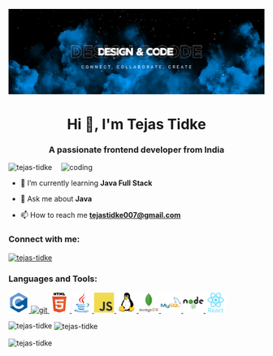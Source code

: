 ![logo](https://github.com/tejas-tidke/tejas-tidke/blob/main/148280039-301b677b-74e7-49f8-af75-15e7c9253d74.png)
<h1 align="center">Hi 👋, I'm Tejas Tidke</h1>
<h3 align="center">A passionate frontend developer from India</h3>

<img align ="right" alt ="coding" width="400" src="https://github.com/user-attachments/assets/02673688-4b0f-40e6-9ba6-3a0a1eaa6645">

<p align="left"> <img src="https://komarev.com/ghpvc/?username=tejas-tidke&label=Profile%20views&color=0e75b6&style=flat" alt="tejas-tidke" /> </p>

- 🌱 I’m currently learning **Java Full Stack**

- 💬 Ask me about **Java**

- 📫 How to reach me **tejastidke007@gmail.com**

<h3 align="left">Connect with me:</h3>
<p align="left">
<a href="https://linkedin.com/in/tejas-tidke" target="blank"><img align="center" src="https://raw.githubusercontent.com/rahuldkjain/github-profile-readme-generator/master/src/images/icons/Social/linked-in-alt.svg" alt="tejas-tidke" height="30" width="40" /></a>
</p>

<h3 align="left">Languages and Tools:</h3>
<p align="left"> <a href="https://www.cprogramming.com/" target="_blank" rel="noreferrer"> <img src="https://raw.githubusercontent.com/devicons/devicon/master/icons/c/c-original.svg" alt="c" width="40" height="40"/> </a> <a href="https://git-scm.com/" target="_blank" rel="noreferrer"> <img src="https://www.vectorlogo.zone/logos/git-scm/git-scm-icon.svg" alt="git" width="40" height="40"/> </a> <a href="https://www.w3.org/html/" target="_blank" rel="noreferrer"> <img src="https://raw.githubusercontent.com/devicons/devicon/master/icons/html5/html5-original-wordmark.svg" alt="html5" width="40" height="40"/> </a> <a href="https://www.java.com" target="_blank" rel="noreferrer"> <img src="https://raw.githubusercontent.com/devicons/devicon/master/icons/java/java-original.svg" alt="java" width="40" height="40"/> </a> <a href="https://developer.mozilla.org/en-US/docs/Web/JavaScript" target="_blank" rel="noreferrer"> <img src="https://raw.githubusercontent.com/devicons/devicon/master/icons/javascript/javascript-original.svg" alt="javascript" width="40" height="40"/> </a> <a href="https://www.linux.org/" target="_blank" rel="noreferrer"> <img src="https://raw.githubusercontent.com/devicons/devicon/master/icons/linux/linux-original.svg" alt="linux" width="40" height="40"/> </a> <a href="https://www.mongodb.com/" target="_blank" rel="noreferrer"> <img src="https://raw.githubusercontent.com/devicons/devicon/master/icons/mongodb/mongodb-original-wordmark.svg" alt="mongodb" width="40" height="40"/> </a> <a href="https://www.mysql.com/" target="_blank" rel="noreferrer"> <img src="https://raw.githubusercontent.com/devicons/devicon/master/icons/mysql/mysql-original-wordmark.svg" alt="mysql" width="40" height="40"/> </a> <a href="https://nodejs.org" target="_blank" rel="noreferrer"> <img src="https://raw.githubusercontent.com/devicons/devicon/master/icons/nodejs/nodejs-original-wordmark.svg" alt="nodejs" width="40" height="40"/> </a> <a href="https://reactjs.org/" target="_blank" rel="noreferrer"> <img src="https://raw.githubusercontent.com/devicons/devicon/master/icons/react/react-original-wordmark.svg" alt="react" width="40" height="40"/> </a> </p>

<p><img align="left" src="https://github-readme-stats.vercel.app/api/top-langs?username=tejas-tidke&show_icons=true&locale=en&layout=compact" alt="tejas-tidke" /></p>

<p>&nbsp;<img align="center" src="https://github-readme-stats.vercel.app/api?username=tejas-tidke&show_icons=true&locale=en" alt="tejas-tidke" /></p>

<p><img align="center" src="https://github-readme-streak-stats.herokuapp.com/?user=tejas-tidke&" alt="tejas-tidke" /></p>
